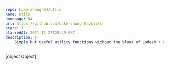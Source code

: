 ```yaml
---
repo: Luke-zhang-04/utils
name: utils
homepage: NA
url: https://github.com/Luke-zhang-04/utils
stars: 1
starredAt: 2021-12-27T20:49:05Z
description: |-
    Simple but useful utility functions without the bloat of Lodash + an intuitive API for Node Crypto and Web Crypto
---
```


[object Object]
